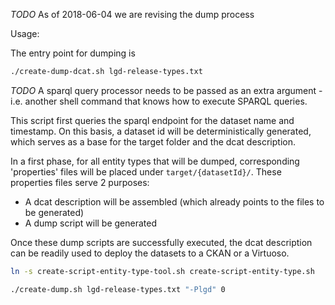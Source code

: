 
*TODO* As of 2018-06-04 we are revising the dump process

Usage:


The entry point for dumping is
```bash
./create-dump-dcat.sh lgd-release-types.txt
```

*TODO* A sparql query processor needs to be passed as an extra argument - i.e. another shell command that knows how to execute SPARQL queries.


This script first queries the sparql endpoint for the dataset name and timestamp.
On this basis, a dataset id will be deterministically generated, which serves as a base for the target folder and the dcat description.

In a first phase, for all entity types that will be dumped, corresponding 'properties' files will be placed under `target/{datasetId}/`.
These properties files serve 2 purposes:

* A dcat description will be assembled (which already points to the files to be generated)
* A dump script will be generated

Once these dump scripts are successfully executed, the dcat description can be readily used to deploy the datasets to a CKAN or a Virtuoso.


```bash
ln -s create-script-entity-type-tool.sh create-script-entity-type.sh

./create-dump.sh lgd-release-types.txt "-Plgd" 0
```
